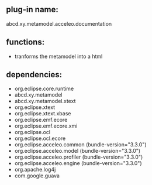 ## plug-in name: 
 abcd.xy.metamodel.acceleo.documentation 

## functions:
- tranforms the metamodel into a html

## dependencies:
- org.eclipse.core.runtime
- abcd.xy.metamodel
- abcd.xy.metamodel.xtext
- org.eclipse.xtext
- org.eclipse.xtext.xbase
- org.eclipse.emf.ecore
- org.eclipse.emf.ecore.xmi
- org.eclipse.ocl
- org.eclipse.ocl.ecore
- org.eclipse.acceleo.common (bundle-version="3.3.0")
- org.eclipse.acceleo.model (bundle-version="3.3.0")
- org.eclipse.acceleo.profiler (bundle-version="3.3.0")
- org.eclipse.acceleo.engine (bundle-version="3.3.0")
- org.apache.log4j
- com.google.guava